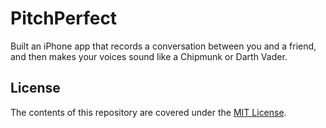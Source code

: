 # PitchPerfect
Built an iPhone app that records a conversation between you and a friend, and then makes your voices sound like a Chipmunk or Darth Vader.

## License
The contents of this repository are covered under the [MIT License](LICENSE).
